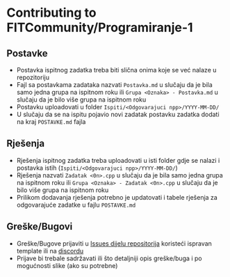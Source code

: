 # Contributing to FITCommunity/Programiranje-1

## Postavke
* Postavka ispitnog zadatka treba biti slična onima koje se već nalaze u repozitoriju    
* Fajl sa postavkama zadataka nazvati `Postavka.md` u slučaju da je bila samo jedna grupa na ispitnom roku ili `Grupa <Oznaka> - Postavka.md` u slučaju da je bilo više grupa na ispitnom roku
* Postavku uploadovati u folder `Ispiti/<Odgovarajuci npp>/YYYY-MM-DD/`
* U slučaju da se na ispitu pojavio novi zadatak postavku zadatka dodati na kraj `POSTAVKE.md` fajla    

## Rješenja
* Rješenja ispitnog zadatka treba uploadovati u isti folder gdje se nalazi i postavka istih (`Ispiti/<Odgovarajuci npp>/YYYY-MM-DD/`)
* Rješenja nazvati `Zadatak <0n>.cpp` u slučaju da je bila samo jedna grupa na ispitnom roku ili `Grupa <Oznaka> - Zadatak <0n>.cpp` u slučaju da je bilo više grupa na ispitnom roku
* Prilikom dodavanja rješenja potrebno je updatovati i tabele rješenja za odgovarajuće zadatke u fajlu `POSTAVKE.md`

## Greške/Bugovi
* Greške/Bugove prijaviti u [Issues dijelu repositorija](https://github.com/FITCommunity/Programiranje-1/issues) koristeći ispravan template ili na [discordu](https://discord.gg/MFzeztS)
* Prijave bi trebale sadržavati ili što detaljniji opis greške/buga i po mogućnosti slike (ako su potrebne)